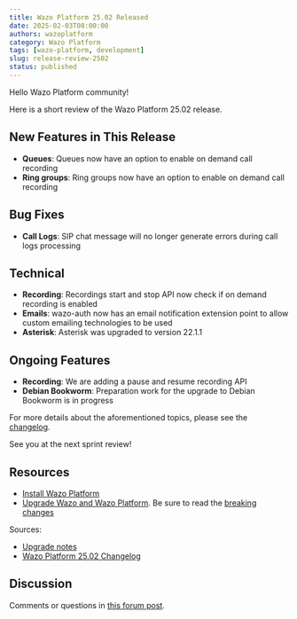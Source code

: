 ```yaml
---
title: Wazo Platform 25.02 Released
date: 2025-02-03T08:00:00
authors: wazoplatform
category: Wazo Platform
tags: [wazo-platform, development]
slug: release-review-2502
status: published
---
```


Hello Wazo Platform community!

Here is a short review of the Wazo Platform 25.02 release.

## New Features in This Release

- **Queues**: Queues now have an option to enable on demand call recording
- **Ring groups**: Ring groups now have an option to enable on demand call recording

## Bug Fixes

- **Call Logs**: SIP chat message will no longer generate errors during call logs processing

## Technical

- **Recording**: Recordings start and stop API now check if on demand recording is enabled
- **Emails**: wazo-auth now has an email notification extension point to allow custom emailing
  technologies to be used
- **Asterisk**: Asterisk was upgraded to version 22.1.1

## Ongoing Features

- **Recording**: We are adding a pause and resume recording API
- **Debian Bookworm**: Preparation work for the upgrade to Debian Bookworm is in progress

For more details about the aforementioned topics, please see the
[changelog](https://wazo-dev.atlassian.net/issues/?jql=project%3DWAZO%20AND%20fixVersion%3D25.02).

See you at the next sprint review!

## Resources

- [Install Wazo Platform](/use-cases)
- [Upgrade Wazo and Wazo Platform](/uc-doc/upgrade/). Be sure to read the
  [breaking changes](/uc-doc/upgrade/upgrade_notes#25-02)

<!-- truncate -->

Sources:

- [Upgrade notes](/uc-doc/upgrade/upgrade_notes#25-02)
- [Wazo Platform 25.02 Changelog](https://wazo-dev.atlassian.net/issues/?jql=project%3DWAZO%20AND%20fixVersion%3D25.02)

## Discussion

Comments or questions in
[this forum post](https://wazo-platform.discourse.group/t/blog-wazo-platform-25-02-released).
